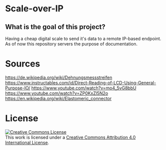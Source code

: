 # Scale-over-IP


## What is the goal of this project?


Having a cheap digital scale to send it's data to a remote IP-based endpoint. As of now this repository servers the purpose of documentation.



# Sources

https://de.wikipedia.org/wiki/Dehnungsmessstreifen
https://www.instructables.com/id/Direct-Reading-of-LCD-Using-General-Purpose-IO/
https://www.youtube.com/watch?v=mo4_5vG8bbU
https://www.youtube.com/watch?v=ZP0KxZl5N2o
https://en.wikipedia.org/wiki/Elastomeric_connector

# License

<a rel="license" href="http://creativecommons.org/licenses/by/4.0/"><img alt="Creative Commons License" style="border-width:0" src="https://i.creativecommons.org/l/by/4.0/80x15.png" /></a><br />This work is licensed under a <a rel="license" href="http://creativecommons.org/licenses/by/4.0/">Creative Commons Attribution 4.0 International License</a>.

